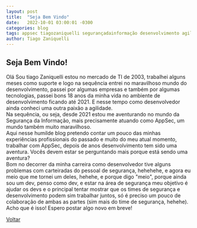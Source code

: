 ```yaml
---
layout: post
title:  "Seja Bem Vindo"
date:   2022-10-01 03:00:01 -0300
categories: blog
tags: appsec tiagozaniquelli segurançadainformação desenvolvimento agilidade
author: Tiago Zaniquelli
---
```


## Seja Bem Vindo!
Olá Sou tiago Zaniquelli estou no mercado de TI de 2003, trabalhei alguns meses como suporte e logo na sequência entrei no maravilhoso mundo do desenvolvimento, passei por algumas empresas e também por algumas tecnologias, passei bons 18 anos da minha vida no ambiente de desenvolvimento ficando até 2021. E nesse tempo como desenvolvedor ainda conheci uma outra paixão a agilidade.   
Na sequência, ou seja, desde 2021 estou me aventurando no mundo da Segurança da Informação, mais precisamente atuando como AppSec, um mundo também muito maravilhoso.   
Aqui nesse humilde blog pretendo contar um pouco das minhas experiências profissionais do passado e muito do meu atual momento, trabalhar com AppSec, depois de anos desenvolvimento tem sido uma aventura. Vocês devem estar se perguntando mais porque está sendo uma aventura?    
Bom no decorrer da minha carreira como desenvolvedor tive alguns problemas com carteiradas do pessoal de segurança, hehehehe, e agora eu meio que me tornei um deles, hehehe, e porque digo "meio", porque ainda sou um dev, penso como dev, e estar na área de segurança meu objetivo é ajudar os devs e o principal tentar mostrar que os times de segurança e desenvolvimento podem sim trabalhar juntos, só é preciso um pouco de colaboração de ambas as partes (sim mais do time de segurança, hehehe).   
Acho que é isso! Espero postar algo novo em breve!   


[Voltar](../../../../../index.html)